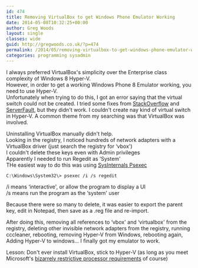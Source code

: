 ```yaml
---
id: 474
title: Removing VirtualBox to get Windows Phone Emulator Working
date: 2014-05-08T10:32:25+00:00
author: Greg Woods
layout: single
classes: wide
guid: http://gregwoods.co.uk/?p=474
permalink: /2014/05/removing-virtualbox-to-get-windows-phone-emulator-working/
categories: programming sysadmin
---
```

I always preferred VirtualBox's simplicity over the Enterprise class complexity of Windows 8 Hyper-V.  
However, in order to get a working Windows Phone 8 Emulator working, you need to use Hyper-V.  
Unfortunately when trying to do this, I got an error saying that the virtual switch could not be created. I tried some fixes from <a href="http://stackoverflow.com/questions/13149509/windows-phone-8-emulator-error-something-happened-while-creating-a-switch" title="StackOverflow Question" target="_blank">StackOverflow</a> and <a href="http://superuser.com/questions/247392/unable-to-uninstall-virtualbox-network-drivers" title="superuser question" target="_blank">ServerFault</a>, but they didn't work. I couldn't create nay kind of virtual switch in Hyper-V. A common theme from my searching was that VirtualBox was involved.

Uninstalling VirtualBox manually didn't help.  
Looking in the registry, I noticed hundreds of network adapters with a VirtualBox driver (just search the registry for &#8216;vbox')  
I couldn't delete these keys even with Admin privileges  
Apparently I needed to run Regedit as &#8216;System'  
THe easiest way to do this was using <a href="http://live.sysinternals.com/" title="sysinternals live" target="_blank">SysInternals Psexec</a>

`C:\Windows\System32\> psexec /i /s regedit`

/i means &#8216;interactive', or allow the program to display a UI  
/s means run the program as the &#8216;system' user

Because there were so many to delete, it was easier to export the parent key, edit in Notepad, then save as a .reg file and re-import.

After doing this, removing all references to &#8216;vbox' and &#8216;virtualbox' from the registry, deleting other invisible network adapters from the registry, running cccleaner, rebooting, removing Hyper-V from Windows, rebooting again, Adding Hyper-V to windows&#8230; I finally got my emulator to work.

Lesson: Don't ever install VirtualBox, stick to Hyper-V (as long as you meet Microsoft's <a href="http://social.technet.microsoft.com/wiki/contents/articles/1401.hyper-v-list-of-slat-capable-cpus-for-hosts.aspx" title="Hyper-V hardware requirements" target="_blank">bizarrely restrictive processor requirements</a> of course)